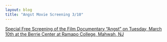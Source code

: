 ```yaml
---
layout: blog
title: "Angst Movie Screening 3/10"
---
```


[Special Free Screening of the Film Documentary “Angst” on Tuesday, March 10th at the Berrie Center at Ramapo College, Mahwah, NJ](https://storage.googleapis.com/static.rutherford-nj.com/health/Bergen%20County%20Health/MMA-Angst%20Movie%20Screening%203-10.pdf)
